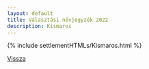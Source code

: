```yaml
---
layout: default
title: Választási névjegyzék 2022
description: Kismaros
---
```


{% include settlementHTMLs/Kismaros.html %}

[Vissza](../)